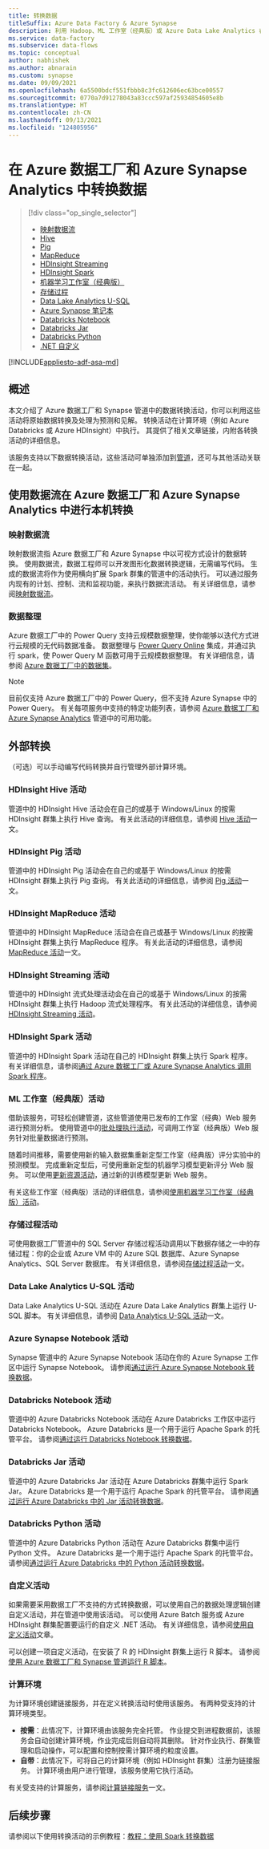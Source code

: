 ```yaml
---
title: 转换数据
titleSuffix: Azure Data Factory & Azure Synapse
description: 利用 Hadoop、ML 工作室（经典版）或 Azure Data Lake Analytics 在 Azure 数据工厂或 Azure Synapse Analytics 中转换或处理数据。
ms.service: data-factory
ms.subservice: data-flows
ms.topic: conceptual
author: nabhishek
ms.author: abnarain
ms.custom: synapse
ms.date: 09/09/2021
ms.openlocfilehash: 6a5500bdcf551fbbb8c3fc612606ec63bce00557
ms.sourcegitcommit: 0770a7d91278043a83ccc597af25934854605e8b
ms.translationtype: HT
ms.contentlocale: zh-CN
ms.lasthandoff: 09/13/2021
ms.locfileid: "124805956"
---
```

# <a name="transform-data-in-azure-data-factory-and-azure-synapse-analytics"></a>在 Azure 数据工厂和 Azure Synapse Analytics 中转换数据

> [!div class="op_single_selector"]
> * [映射数据流](data-flow-create.md)
> * [Hive](transform-data-using-hadoop-hive.md)  
> * [Pig](transform-data-using-hadoop-pig.md)  
> * [MapReduce](transform-data-using-hadoop-map-reduce.md)  
> * [HDInsight Streaming](transform-data-using-hadoop-streaming.md)
> * [HDInsight Spark](transform-data-using-spark.md)
> * [机器学习工作室（经典版）](transform-data-using-machine-learning.md) 
> * [存储过程](transform-data-using-stored-procedure.md)
> * [Data Lake Analytics U-SQL](transform-data-using-data-lake-analytics.md)
> * [Azure Synapse 笔记本](../synapse-analytics/synapse-notebook-activity.md)
> * [Databricks Notebook](transform-data-databricks-notebook.md)
> * [Databricks Jar](transform-data-databricks-jar.md)
> * [Databricks Python](transform-data-databricks-python.md)
> * [.NET 自定义](transform-data-using-dotnet-custom-activity.md)

[!INCLUDE[appliesto-adf-asa-md](includes/appliesto-adf-asa-md.md)]

## <a name="overview"></a>概述
本文介绍了 Azure 数据工厂和 Synapse 管道中的数据转换活动，你可以利用这些活动将原始数据转换及处理为预测和见解。 转换活动在计算环境（例如 Azure Databricks 或 Azure HDInsight）中执行。 其提供了相关文章链接，内附各转换活动的详细信息。

该服务支持以下数据转换活动，这些活动可单独添加到[管道](concepts-pipelines-activities.md)，还可与其他活动关联在一起。

## <a name="transform-natively-in-azure-data-factory-and-azure-synapse-analytics-with-data-flows"></a>使用数据流在 Azure 数据工厂和 Azure Synapse Analytics 中进行本机转换

### <a name="mapping-data-flows"></a>映射数据流

映射数据流指 Azure 数据工厂和 Azure Synapse 中以可视方式设计的数据转换。 使用数据流，数据工程师可以开发图形化数据转换逻辑，无需编写代码。 生成的数据流将作为使用横向扩展 Spark 群集的管道中的活动执行。 可以通过服务内现有的计划、控制、流和监视功能，来执行数据流活动。 有关详细信息，请参阅[映射数据流](concepts-data-flow-overview.md)。

### <a name="data-wrangling"></a>数据整理

Azure 数据工厂中的 Power Query 支持云规模数据整理，使你能够以迭代方式进行云规模的无代码数据准备。 数据整理与 [Power Query Online](/power-query/) 集成，并通过执行 spark，使 Power Query M 函数可用于云规模数据整理。 有关详细信息，请参阅 [Azure 数据工厂中的数据集](wrangling-overview.md)。

> [!NOTE]
> 目前仅支持 Azure 数据工厂中的 Power Query，但不支持 Azure Synapse 中的 Power Query。  有关每项服务中支持的特定功能列表，请参阅 [Azure 数据工厂和 Azure Synapse Analytics](../synapse-analytics/data-integration/concepts-data-factory-differences.md) 管道中的可用功能。

## <a name="external-transformations"></a>外部转换

（可选）可以手动编写代码转换并自行管理外部计算环境。

### <a name="hdinsight-hive-activity"></a>HDInsight Hive 活动
管道中的 HDInsight Hive 活动会在自己的或基于 Windows/Linux 的按需 HDInsight 群集上执行 Hive 查询。 有关此活动的详细信息，请参阅 [Hive 活动](transform-data-using-hadoop-hive.md)一文。 

### <a name="hdinsight-pig-activity"></a>HDInsight Pig 活动
管道中的 HDInsight Pig 活动会在自己的或基于 Windows/Linux 的按需 HDInsight 群集上执行 Pig 查询。 有关此活动的详细信息，请参阅 [Pig 活动](transform-data-using-hadoop-pig.md)一文。 

### <a name="hdinsight-mapreduce-activity"></a>HDInsight MapReduce 活动
管道中的 HDInsight MapReduce 活动会在自己或基于 Windows/Linux 的按需 HDInsight 群集上执行 MapReduce 程序。 有关此活动的详细信息，请参阅 [MapReduce 活动](transform-data-using-hadoop-map-reduce.md)一文。

### <a name="hdinsight-streaming-activity"></a>HDInsight Streaming 活动
管道中的 HDInsight 流式处理活动会在自己的或基于 Windows/Linux 的按需 HDInsight 群集上执行 Hadoop 流式处理程序。 有关此活动的详细信息，请参阅 [HDInsight Streaming 活动](transform-data-using-hadoop-streaming.md)。

### <a name="hdinsight-spark-activity"></a>HDInsight Spark 活动
管道中的 HDInsight Spark 活动在自己的 HDInsight 群集上执行 Spark 程序。 有关详细信息，请参阅[通过 Azure 数据工厂或 Azure Synapse Analytics 调用 Spark 程序](transform-data-using-spark.md)。 

### <a name="ml-studio-classic-activities"></a>ML 工作室（经典版）活动
借助该服务，可轻松创建管道，这些管道使用已发布的工作室（经典）Web 服务进行预测分析。 使用管道中的[批处理执行活动](transform-data-using-machine-learning.md)，可调用工作室（经典版）Web 服务针对批量数据进行预测。

随着时间推移，需要使用新的输入数据集重新定型工作室（经典版）评分实验中的预测模型。 完成重新定型后，可使用重新定型的机器学习模型更新评分 Web 服务。 可以使用[更新资源活动](update-machine-learning-models.md)，通过新的训练模型更新 Web 服务。  

有关这些工作室（经典版）活动的详细信息，请参阅[使用机器学习工作室（经典版）活动](transform-data-using-machine-learning.md)。 

### <a name="stored-procedure-activity"></a>存储过程活动
可使用数据工厂管道中的 SQL Server 存储过程活动调用以下数据存储之一中的存储过程：你的企业或 Azure VM 中的 Azure SQL 数据库、Azure Synapse Analytics、SQL Server 数据库。 有关详细信息，请参阅[存储过程活动](transform-data-using-stored-procedure.md)一文。  

### <a name="data-lake-analytics-u-sql-activity"></a>Data Lake Analytics U-SQL 活动
Data Lake Analytics U-SQL 活动在 Azure Data Lake Analytics 群集上运行 U-SQL 脚本。 有关详细信息，请参阅 [Data Analytics U-SQL 活动](transform-data-using-data-lake-analytics.md)一文。 

### <a name="azure-synapse-notebook-activity"></a>Azure Synapse Notebook 活动 

Synapse 管道中的 Azure Synapse Notebook 活动在你的 Azure Synapse 工作区中运行 Synapse Notebook。 请参阅[通过运行 Azure Synapse Notebook 转换数据](../synapse-analytics/synapse-notebook-activity.md)。

### <a name="databricks-notebook-activity"></a>Databricks Notebook 活动

管道中的 Azure Databricks Notebook 活动在 Azure Databricks 工作区中运行 Databricks Notebook。 Azure Databricks 是一个用于运行 Apache Spark 的托管平台。 请参阅[通过运行 Databricks Notebook 转换数据](transform-data-databricks-notebook.md)。

### <a name="databricks-jar-activity"></a>Databricks Jar 活动

管道中的 Azure Databricks Jar 活动在 Azure Databricks 群集中运行 Spark Jar。 Azure Databricks 是一个用于运行 Apache Spark 的托管平台。 请参阅[通过运行 Azure Databricks 中的 Jar 活动转换数据](transform-data-databricks-jar.md)。

### <a name="databricks-python-activity"></a>Databricks Python 活动

管道中的 Azure Databricks Python 活动在 Azure Databricks 群集中运行 Python 文件。 Azure Databricks 是一个用于运行 Apache Spark 的托管平台。 请参阅[通过运行 Azure Databricks 中的 Python 活动转换数据](transform-data-databricks-python.md)。

### <a name="custom-activity"></a>自定义活动
如果需要采用数据工厂不支持的方式转换数据，可以使用自己的数据处理逻辑创建自定义活动，并在管道中使用该活动。 可以使用 Azure Batch 服务或 Azure HDInsight 群集配置要运行的自定义 .NET 活动。 有关详细信息，请参阅[使用自定义活动](transform-data-using-dotnet-custom-activity.md)文章。 

可以创建一项自定义活动，在安装了 R 的 HDInsight 群集上运行 R 脚本。 请参阅[使用 Azure 数据工厂和 Synapse 管道运行 R 脚本](https://github.com/Azure/Azure-DataFactory/tree/master/SamplesV1/RunRScriptUsingADFSample)。 

### <a name="compute-environments"></a>计算环境
为计算环境创建链接服务，并在定义转换活动时使用该服务。 有两种受支持的计算环境类型。 

- **按需**：此情况下，计算环境由该服务完全托管。 作业提交到进程数据前，该服务会自动创建计算环境，作业完成后则自动将其删除。 针对作业执行、群集管理和启动操作，可以配置和控制按需计算环境的粒度设置。 
- **自带**：此情况下，可将自己的计算环境（例如 HDInsight 群集）注册为链接服务。 计算环境由用户进行管理，该服务使用它执行活动。 

有关受支持的计算服务，请参阅[计算链接服务](compute-linked-services.md)一文。 

## <a name="next-steps"></a>后续步骤
请参阅以下使用转换活动的示例教程：[教程：使用 Spark 转换数据](tutorial-transform-data-spark-powershell.md)
